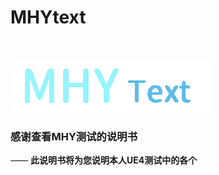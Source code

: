 # MHYtext

<br>

![image！](amWiki/images/logo.png)  

### 感谢查看MHY测试的说明书
—— **此说明书将为您说明本人UE4测试中的各个**  
